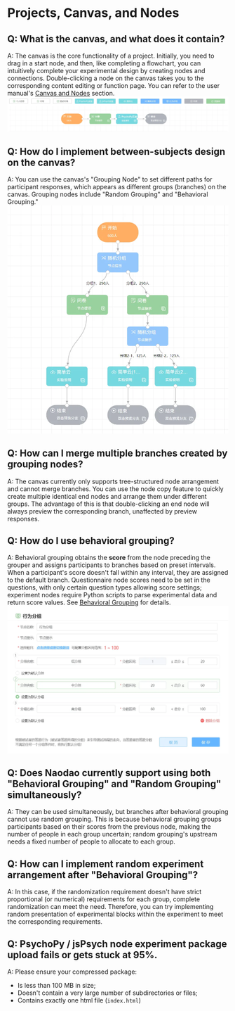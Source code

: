 # Projects, Canvas, and Nodes

## Q: What is the canvas, and what does it contain?
A: The canvas is the core functionality of a project. Initially, you need to drag in a start node, and then, like completing a flowchart, you can intuitively complete your experimental design by creating nodes and connections. Double-clicking a node on the canvas takes you to the corresponding content editing or function page. You can refer to the user manual's [Canvas and Nodes](/2-researcher-manual/1-1-2-Canvas-and-nodes.md) section.
![alt text](imgs/image.png)

## Q: How do I implement between-subjects design on the canvas?
A: You can use the canvas's "Grouping Node" to set different paths for participant responses, which appears as different groups (branches) on the canvas. Grouping nodes include "Random Grouping" and "Behavioral Grouping."
![alt text](imgs/image2.png)

## Q: How can I merge multiple branches created by grouping nodes?
A: The canvas currently only supports tree-structured node arrangement and cannot merge branches. You can use the node copy feature to quickly create multiple identical end nodes and arrange them under different groups. The advantage of this is that double-clicking an end node will always preview the corresponding branch, unaffected by preview responses.

## Q: How do I use behavioral grouping?
A: Behavioral grouping obtains the **score** from the node preceding the grouper and assigns participants to branches based on preset intervals. When a participant's score doesn't fall within any interval, they are assigned to the default branch. Questionnaire node scores need to be set in the questions, with only certain question types allowing score settings; experiment nodes require Python scripts to parse experimental data and return score values. See [Behavioral Grouping](/2-researcher-manual/1-1-2-8-behavior-grouping.md) for details.
![](imgs/2024-12-03-09-51-18.png)

## Q: Does Naodao currently support using both "Behavioral Grouping" and "Random Grouping" simultaneously?
A: They can be used simultaneously, but branches after behavioral grouping cannot use random grouping. This is because behavioral grouping groups participants based on their scores from the previous node, making the number of people in each group uncertain; random grouping's upstream needs a fixed number of people to allocate to each group.

## Q: How can I implement random experiment arrangement after "Behavioral Grouping"?
A: In this case, if the randomization requirement doesn't have strict proportional (or numerical) requirements for each group, complete randomization can meet the need. Therefore, you can try implementing random presentation of experimental blocks within the experiment to meet the corresponding requirements.

## Q: PsychoPy / jsPsych node experiment package upload fails or gets stuck at 95%.
A: Please ensure your compressed package:
- Is less than 100 MB in size;
- Doesn't contain a very large number of subdirectories or files;
- Contains exactly one html file (`index.html`)

